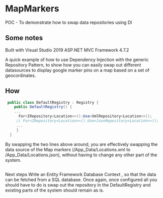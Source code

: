 # MapMarkers
POC - To demonstrate how to swap data repositories using DI

## Some notes
Built with Visual Studio 2019
ASP.NET MVC Framework 4.7.2

A quick example of how to use Dependency Injection with the generic Repository Pattern,
to show how you can easily swap out different datasources to display google marker pins on a map based on a set of geocordinates.

## How
~~~c#
 public class DefaultRegistry : Registry {
    public DefaultRegistry() {
    ...
      For<IRepository<Location>>().Use<XmlRepository<Location>>();
     // For<IRepository<Location>>().Use<JsonRepository<Location>>();
     ...
     }
  }
~~~

By swapping the two lines above around, you are effectively swapping the data source of the Map markers (/App_Data/Locations.xml to /App_Data/Locations.json),
without having to change any other part of the system.

##
Next steps
Write an Entity Framework Database Context , so that the data can be fetched from a SQL database. 
Once again,  once configured all you should have to do is swap out the repository in the DefaultRegistry and existing parts of the system should remain as is.
